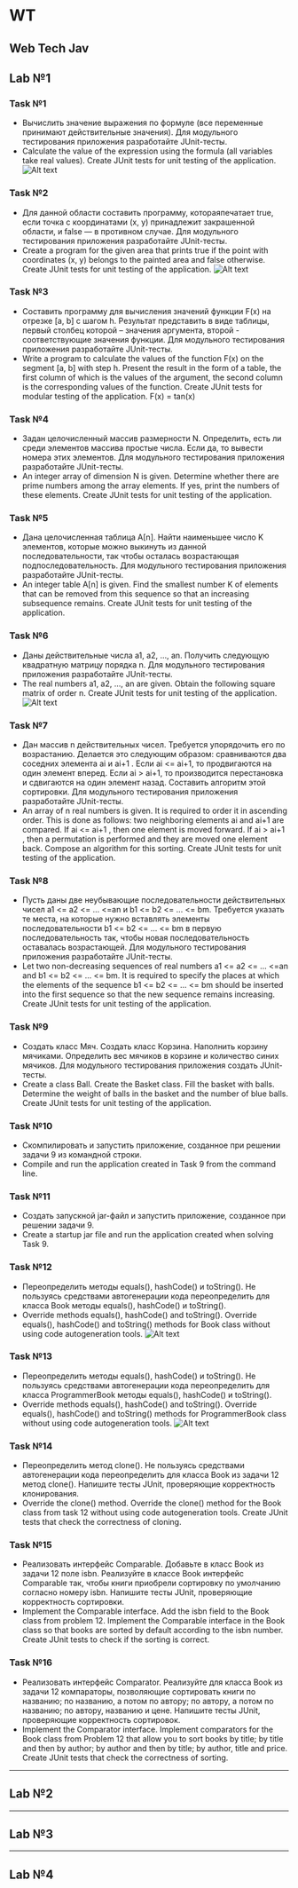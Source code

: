 # WT
 Web Tech Jav
---
## Lab №1
### Task №1
* Вычислить значение выражения по формуле (все переменные принимают действительные значения). 
Для модульного тестирования приложения разработайте JUnit-тесты.
* Calculate the value of the expression using the formula (all variables take real values). 
Create JUnit tests for unit testing of the application.
![Alt text](image.png)
### Task №2
* Для данной области составить программу, котораяпечатает true, если точка с координатами (х, у) принадлежит закрашенной области, и false — в противном случае. 
Для модульного тестирования приложения разработайте JUnit-тесты.
* Create a program for the given area that prints true if the point with coordinates (x, y) belongs to the painted area and false otherwise. 
Create JUnit tests for unit testing of the application.
![Alt text](image-1.png)
### Task №3
* Составить программу для вычисления значений функции F(x) на отрезке [а, b] с шагом h. Результат представить в виде таблицы, первый столбец которой – значения аргумента, второй - соответствующие значения функции.
Для модульного тестирования приложения разработайте JUnit-тесты.
* Write a program to calculate the values of the function F(x) on the segment [a, b] with step h. Present the result in the form of a table, the first column of which is the values of the argument, the second column is the corresponding values of the function.
Create JUnit tests for modular testing of the application.
F(x) = tan(x)
### Task №4
* Задан целочисленный массив размерности N.
Определить, есть ли среди элементов массива простые числа. Если да, то вывести номера этих элементов. 
Для модульного тестирования приложения разработайте JUnit-тесты.
* An integer array of dimension N is given.
Determine whether there are prime numbers among the array elements. If yes, print the numbers of these elements. 
Create JUnit tests for unit testing of the application.
### Task №5
* Дана целочисленная таблица А[n]. Найти наименьшее число K элементов, которые можно выкинуть из данной последовательности, так чтобы осталась возрастающая подпоследовательность. 
Для модульного тестирования приложения разработайте JUnit-тесты.
* An integer table A[n] is given. Find the smallest number K of elements that can be removed from this sequence so that an increasing subsequence remains. 
Create JUnit tests for unit testing of the application.
### Task №6
* Даны действительные числа a1, a2, …, an. Получить следующую квадратную матрицу порядка n. 
Для модульного тестирования приложения разработайте JUnit-тесты.
* The real numbers a1, a2, ..., an are given. Obtain the following square matrix of order n. 
Create JUnit tests for unit testing of the application.
![Alt text](image-2.png)
### Task №7
* Дан массив n действительных чисел. Требуется упорядочить его по возрастанию. 
Делается это следующим образом: сравниваются два соседних элемента ai и ai+1 . Если ai <= ai+1, то продвигаются на один элемент вперед. Если ai > ai+1, то производится перестановка и сдвигаются на один элемент назад. Составить алгоритм этой сортировки. 
Для модульного тестирования приложения разработайте JUnit-тесты.
* An array of n real numbers is given. It is required to order it in ascending order. 
This is done as follows: two neighboring elements ai and ai+1 are compared. If ai <= ai+1 , then one element is moved forward. If ai > ai+1 , then a permutation is performed and they are moved one element back. Compose an algorithm for this sorting. 
Create JUnit tests for unit testing of the application.
### Task №8
* Пусть даны две неубывающие последовательности действительных чисел a1 <= a2 <= … <=an и b1 <= b2 <= … <= bm. 
Требуется указать те места, на которые нужно вставлять элементы последовательности b1 <= b2 <= … <= bm в первую последовательность так, чтобы новая последовательность оставалась возрастающей. 
Для модульного тестирования приложения разработайте JUnit-тесты.
* Let two non-decreasing sequences of real numbers a1 <= a2 <= ... <=an and b1 <= b2 <= ... <= bm. 
It is required to specify the places at which the elements of the sequence b1 <= b2 <= ... <= bm should be inserted into the first sequence so that the new sequence remains increasing. 
Create JUnit tests for unit testing of the application.
### Task №9
* Создать класс Мяч. Создать класс Корзина. Наполнить корзину мячиками. Определить вес мячиков в корзине и количество синих мячиков. 
Для модульного тестирования приложения создать JUnit-тесты.
* Create a class Ball. Create the Basket class. Fill the basket with balls. Determine the weight of balls in the basket and the number of blue balls. 
Create JUnit tests for unit testing of the application.
### Task №10
* Скомпилировать и запустить приложение, созданное при решении задачи 9 из командной строки.
* Compile and run the application created in Task 9 from the command line.
### Task №11
* Создать запускной jar-файл и запустить приложение, созданное при решении задачи 9.
* Create a startup jar file and run the application created when solving Task 9.
### Task №12
* Переопределить методы equals(), hashCode() и toString().
Не пользуясь средствами автогенерации кода переопределить для класса Book методы equals(), hashCode() и toString().
* Override methods equals(), hashCode() and toString().
Override equals(), hashCode() and toString() methods for Book class without using code autogeneration tools.
![Alt text](image-3.png)
### Task №13
* Переопределить методы equals(), hashCode() и toString().
Не пользуясь средствами автогенерации кода переопределить для класса ProgrammerBook методы equals(), hashCode() и toString().
* Override methods equals(), hashCode() and toString().
Override equals(), hashCode() and toString() methods for ProgrammerBook class without using code autogeneration tools.
![Alt text](image-4.png)
### Task №14
* Переопределить метод clone(). Не пользуясь средствами автогенерации кода переопределить для класса Book из задачи 12 метод clone(). 
Напишите тесты JUnit, проверяющие корректность клонирования.
* Override the clone() method. Override the clone() method for the Book class from task 12 without using code autogeneration tools. 
Create JUnit tests that check the correctness of cloning.
### Task №15
* Реализовать интерфейс Comparable.
Добавьте в класс Book из задачи 12 поле isbn. Реализуйте в классе Book интерфейс Comparable так, чтобы книги приобрели сортировку по умолчанию согласно номеру isbn. 
Напишите тесты JUnit, проверяющие корректность сортировки.
* Implement the Comparable interface.
Add the isbn field to the Book class from problem 12. Implement the Comparable interface in the Book class so that books are sorted by default according to the isbn number. 
Create JUnit tests to check if the sorting is correct.
### Task №16
* Реализовать интерфейс Comparator.
Реализуйте для класса Book из задачи 12 компараторы, позволяющие сортировать книги по названию; по названию, а потом по автору; по автору, а потом по названию; по автору, названию и цене. 
Напишите тесты JUnit, проверяющие корректность сортировок.
* Implement the Comparator interface.
Implement comparators for the Book class from Problem 12 that allow you to sort books by title; by title and then by author; by author and then by title; by author, title and price. 
Create JUnit tests that check the correctness of sorting.
---
## Lab №2
---
## Lab №3
---
## Lab №4
